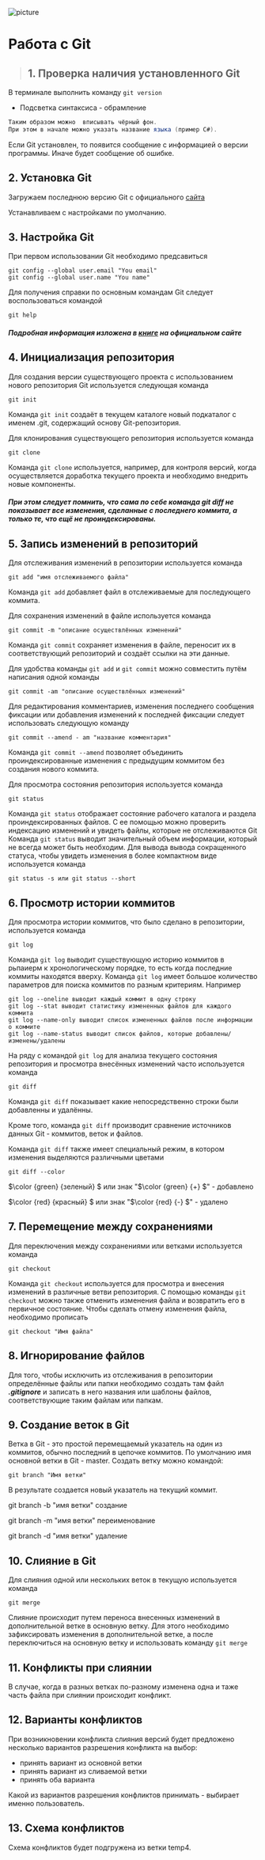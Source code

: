 ![picture](git.png)

# Работа с Git

> ## 1. Проверка наличия установленного Git

В терминале выполнить команду `git version`

* Подсветка синтаксиса - обрамление 
```C#
Таким образом можно  вписывать чёрный фон.
При этом в начале можно указать название языка (пример C#).
```
Если Git установлен, то появится сообщение с информацией о версии программы. Иначе будет сообщение об ошибке.

## 2. Установка Git

Загружаем последнюю версию Git с официального [сайта](https://git-scm.com/downloads)

Устанавливаем с настройками по умолчанию.

## 3. Настройка Git

При первом использовании Git необходимо предсавиться
```Git
git config --global user.email "You email"
git config --global user.name "You name"
```
Для получения справки по основным командам Git следует воспользоваться командой
```
git help
```
##### *Подробная информация изложена в [книге](https://git-scm.com/book/ru/v2) на официальном сайте*

## 4. Инициализация репозитория

Для создания версии существующего проекта с использованием нового репозитория Git используется следующая команда
```
git init
```
Команда `git init` создаёт в текущем каталоге новый подкаталог с именем .git, содержащий основу Git-репозитория.

Для клонирования существующего репозитория используется команда
```
git clone
```
Команда `git clone` используется, например, для контроля версий, когда осуществляется доработка текущего проекта и необходимо внедрить новые компоненты.

##### *При этом следует помнить, что сама по себе команда git diff не показывает все изменения, сделанные с последнего коммита, а только те, что ещё не проиндексированы.*

## 5. Запись изменений в репозиторий

Для отслеживания изменений в репозитории используется команда
```
git add "имя отслеживаемого файла"
```
Команда `git add` добавляет файл в отслеживаемые для последующего коммита.

Для сохранения изменений в файле используется команда
```
git commit -m "описание осуществлённых изменений"
```
Команда `git commit` сохраняет изменения в файле, переносит их в соответствующий репозиторий и создаёт ссылки на эти данные.

Для удобства команды `git add` и `git commit` можно совместить путём написания одной команды
```
git commit -am "описание осуществлённых изменений"
```
Для редактирования комментариев, изменения последнего сообщения фиксации или добавления изменений  к последней фиксации следует использовать следующую команду
```
git commit --amend - am "название комментария"
```
Команда `git commit --amend` позволяет объединить проиндексированные изменения с предыдущим коммитом без создания нового коммита.

Для просмотра состояния репозитория используется команда
```
git status
```
Команда `git status` отображает состояние рабочего каталога и раздела проиндексированных файлов. С ее помощью можно проверить индексацию изменений и увидеть файлы, которые не отслеживаются Git
Команда `git status` выводит значительный объем информации, который не всегда может быть необходим. Для вывода вывода сокращенного статуса, чтобы  увидеть изменения в более компактном виде используется команда
```
git status -s или git status --short
```

## 6. Просмотр истории коммитов

Для просмотра истории коммитов, что было сделано в репозитории, используется команда

```
git log
```
Команда `git log` выводит существующую историю коммитов в рьпаиерм к хронологическому порядке, то есть когда последние коммиты находятся вверху.
Команда `git log` имеет большое количество параметров для поиска коммитов по разным критериям. Например
```
git log --oneline выводит каждый коммит в одну строку
git log --stat выводит статистику измененных файлов для каждого коммита
git log --name-only выводит список измененных файлов после информации о коммите
git log --name-status выводит список файлов, которые добавлены/изменены/удалены
```
На ряду с командой `git log` для анализа текущего состояния репозитория и просмотра внесённых изменений часто используется команда
```
git diff
```
Команда `git diff` показывает какие непосредственно строки были добавленны и удалённы.

Кроме того, команда `git diff` производит сравнение источников данных Git - коммитов, веток и файлов.

Команда `git diff` также имеет специальный режим, в котором изменения выделяются различными цветами
```
git diff --color
```
$\color {green} {зеленый} $ или знак "$\color {green} {+} $" - добавлено

$\color {red} {красный} $ или знак "$\color {red} {-} $" - удалено

## 7. Перемещение между сохранениями

Для переключения между сохранениями или ветками используется команда
```
git checkout
```
Команда `git checkout` используется для просмотра и внесения изменений в различные ветви репозитория.
С помощью команды `git checkout` можно также отменить изменения файла и возвратить его в первичное состояние.
Чтобы сделать отмену изменения файла, необходимо прописать
```
git checkout "Имя файла"
```

## 8. Игнорирование файлов

Для того, чтобы исключить из отслеживания в репозитории определённые файлы или папки необходимо создать там файл ***.gitignore*** и записать в него названия или шаблоны файлов, соответствующие таким файлам или папкам.

## 9. Создание веток в Git
Ветка в Git - это простой перемещаемый указатель на один из коммитов, обычно последний в цепочке коммитов.
По умолчанию имя основной ветки в Git - master.
Создать ветку можно командой:
```
git branch "Имя ветки"
```
В результате создается новый указатель на текущий коммит.

git branch -b "имя ветки" создание

git branch -m "имя ветки" переименование

git branch -d "имя ветки" удаление

## 10. Слияние в Git

Для слияния одной или нескольких веток в текущую используется команда
```
git merge
```
Слияние происходит путем переноса внесенных изменений в дополнительной ветке в основную ветку.
Для этого необходимо зафиксировать изменения в дополнительной ветке, а после переключиться на основную ветку и использовать команду `git merge`

## 11. Конфликты при слиянии

В случае, когда в разных ветках по-разному изменена одна и таже часть файла при слиянии происходит конфликт.

## 12. Варианты конфликтов

При возникновении конфликта слияния версий будет предложено несколько вариантов разрешения конфликта на выбор:
* принять вариант из основной ветки
* принять вариант из сливаемой ветки
* принять оба варианта

Какой из вариантов разрешения конфликтов принимать - выбирает именно пользователь.

## 13. Схема конфликтов

Схема конфликтов будет подгружена из ветки temp4.